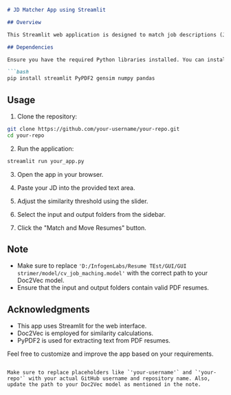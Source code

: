  

```markdown
# JD Matcher App using Streamlit

## Overview

This Streamlit web application is designed to match job descriptions (JDs) with a collection of resumes. It utilizes Doc2Vec for similarity computation between JDs and resumes.

## Dependencies

Ensure you have the required Python libraries installed. You can install them using the following:

```bash
pip install streamlit PyPDF2 gensim numpy pandas
```

## Usage

1. Clone the repository:

```bash
git clone https://github.com/your-username/your-repo.git
cd your-repo
```

2. Run the application:

```bash
streamlit run your_app.py
```

3. Open the app in your browser.

4. Paste your JD into the provided text area.

5. Adjust the similarity threshold using the slider.

6. Select the input and output folders from the sidebar.

7. Click the "Match and Move Resumes" button.

## Note

- Make sure to replace `'D:/InfogenLabs/Resume TEst/GUI/GUI strimer/model/cv_job_maching.model'` with the correct path to your Doc2Vec model.
- Ensure that the input and output folders contain valid PDF resumes.

## Acknowledgments

- This app uses Streamlit for the web interface.
- Doc2Vec is employed for similarity calculations.
- PyPDF2 is used for extracting text from PDF resumes.

Feel free to customize and improve the app based on your requirements.
```

Make sure to replace placeholders like `'your-username'` and `'your-repo'` with your actual GitHub username and repository name. Also, update the path to your Doc2Vec model as mentioned in the note.
